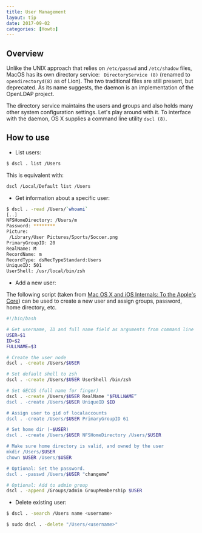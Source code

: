 ```yaml
---
title: User Management
layout: tip
date: 2017-09-02
categories: [Howto]
---
```


## Overview

Unlike the UNIX approach that relies on ```/etc/passwd``` and ```/etc/shadow``` files, MacOS has its own directory service: ``` DirectoryService (8)``` (renamed to ```opendirectoryd(8)``` as of Lion). The two traditional files are still present, but deprecated. As its name suggests, the daemon is an implementation of the OpenLDAP project. 

The directory service maintains the users and groups and also holds many other system configuration settings. Let's play around with it. To interface with the daemon, OS X supplies a command line utility ```dscl (8)```.

## How to use

* List users:

```bash
$ dscl . list /Users
```

This is equivalent with:
```bash
dscl /Local/Default list /Users
```
* Get information about a specific user:

```bash
$ dscl . -read /Users/`whoami`
[..]
NFSHomeDirectory: /Users/m
Password: ********
Picture:
 /Library/User Pictures/Sports/Soccer.png
PrimaryGroupID: 20
RealName: M
RecordName: m
RecordType: dsRecTypeStandard:Users
UniqueID: 501
UserShell: /usr/local/bin/zsh
```
* Add a new user:

The following script (taken from [Mac OS X and iOS Internals: To the Apple's Core](http://www.wrox.com/WileyCDA/WroxTitle/Mac-OS-X-and-iOS-Internals-To-the-Apple-s-Core.productCd-1118057651.html)) can be used to create a new user and assign groups, password, home directory, etc.

```bash
#!/bin/bash

# Get username, ID and full name field as arguments from command line
USER=$1
ID=$2
FULLNAME=$3      

# Create the user node
dscl . -create /Users/$USER

# Set default shell to zsh
dscl . -create /Users/$USER UserShell /bin/zsh

# Set GECOS (full name for finger)
dscl . -create /Users/$USER RealName "$FULLNAME”
dscl . -create /Users/$USER UniqueID $ID

# Assign user to gid of localaccounts
dscl . -create /Users/$USER PrimaryGroupID 61

# Set home dir (∼$USER)
dscl . -create /Users/$USER NFSHomeDirectory /Users/$USER

# Make sure home directory is valid, and owned by the user
mkdir /Users/$USER
chown $USER /Users/$USER

# Optional: Set the password.
dscl . -passwd /Users/$USER "changeme”

# Optional: Add to admin group
dscl . -append /Groups/admin GroupMembership $USER
```
* Delete existing user:

```bash
$ dscl . -search /Users name <username>

$ sudo dscl . -delete "/Users/<username>"
```
